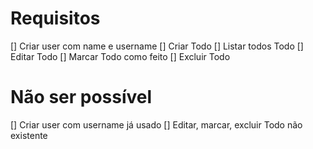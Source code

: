 # Requisitos
[] Criar user com name e username
[] Criar Todo
[] Listar todos Todo
[] Editar Todo
[] Marcar Todo como feito
[] Excluir Todo

# Não ser possível
[] Criar user com username já usado
[] Editar, marcar, excluir Todo não existente
